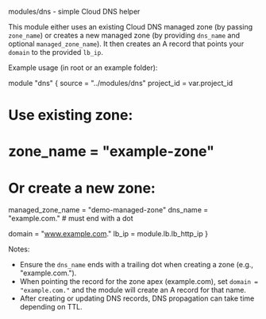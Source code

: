 modules/dns - simple Cloud DNS helper

This module either uses an existing Cloud DNS managed zone (by passing `zone_name`) or creates a new managed zone (by providing `dns_name` and optional `managed_zone_name`). It then creates an A record that points your `domain` to the provided `lb_ip`.

Example usage (in root or an example folder):

module "dns" {
  source = "../modules/dns"
  project_id = var.project_id
  # Use existing zone:
  # zone_name = "example-zone"
  # Or create a new zone:
  managed_zone_name = "demo-managed-zone"
  dns_name = "example.com."  # must end with a dot

  domain = "www.example.com."
  lb_ip  = module.lb.lb_http_ip
}

Notes:
- Ensure the `dns_name` ends with a trailing dot when creating a zone (e.g., "example.com.").
- When pointing the record for the zone apex (example.com), set `domain = "example.com."` and the module will create an A record for that name.
- After creating or updating DNS records, DNS propagation can take time depending on TTL.
